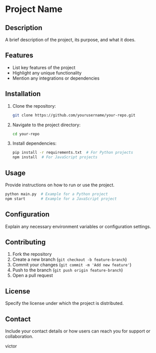 # Project Name

## Description

A brief description of the project, its purpose, and what it does.

## Features

- List key features of the project
- Highlight any unique functionality
- Mention any integrations or dependencies

## Installation

1. Clone the repository:
   ```sh
   git clone https://github.com/yourusername/your-repo.git
   ```
2. Navigate to the project directory:
   ```sh
   cd your-repo
   ```
3. Install dependencies:
   ```sh
   pip install -r requirements.txt  # For Python projects
   npm install  # For JavaScript projects
   ```

## Usage

Provide instructions on how to run or use the project.

```sh
python main.py  # Example for a Python project
npm start       # Example for a JavaScript project
```

## Configuration

Explain any necessary environment variables or configuration settings.

## Contributing

1. Fork the repository
2. Create a new branch (`git checkout -b feature-branch`)
3. Commit your changes (`git commit -m 'Add new feature'`)
4. Push to the branch (`git push origin feature-branch`)
5. Open a pull request

## License

Specify the license under which the project is distributed.

## Contact

Include your contact details or how users can reach you for support or collaboration.

victor

